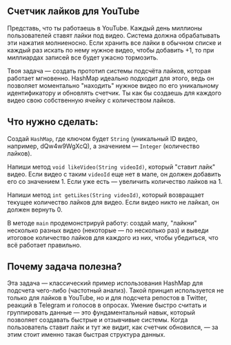 ## Счетчик лайков для YouTube

Представь, что ты работаешь в YouTube. Каждый день миллионы пользователей ставят лайки под видео. Система должна обрабатывать эти нажатия молниеносно. Если хранить все лайки в обычном списке и каждый раз искать по нему нужное видео, чтобы добавить +1, то при миллиардах записей все будет ужасно тормозить.

Твоя задача — создать прототип системы подсчёта лайков, которая работает мгновенно. HashMap идеально подходит для этого, ведь он позволяет моментально "находить" нужное видео по его уникальному идентификатору и обновлять счетчик. Ты как бы создаешь для каждого видео свою собственную ячейку с количеством лайков.

## Что нужно сделать:

Создай `HashMap`, где ключом будет `String` (уникальный ID видео, например, dQw4w9WgXcQ), а значением — `Integer` (количество лайков).

Напиши метод `void likeVideo(String videoId)`, который "ставит лайк" видео. Если видео с таким `videoId` еще нет в мапе, он должен добавить его со значением 1. Если уже есть — увеличить количество лайков на 1.

Напиши метод `int getLikes(String videoId)`, который возвращает текущее количество лайков для видео. Если видео никто не лайкал, он должен вернуть 0.

В методе `main` продемонстрируй работу: создай мапу, "лайкни" несколько разных видео (некоторые — по несколько раз) и выведи итоговое количество лайков для каждого из них, чтобы убедиться, что всё работает правильно.

## Почему задача полезна?
Эта задача — классический пример использования HashMap для подсчета чего-либо (частотный анализ). Такой принцип используется не только для лайков в YouTube, но и для подсчета репостов в Twitter, реакций в Telegram и голосов в опросах. 
Умение быстро считать и группировать данные — это фундаментальный навык, который позволяет создавать быстрые и отзывчивые системы. 
Когда пользователь ставит лайк и тут же видит, как счетчик обновился, — за этим стоит именно такая быстрая структура данных.